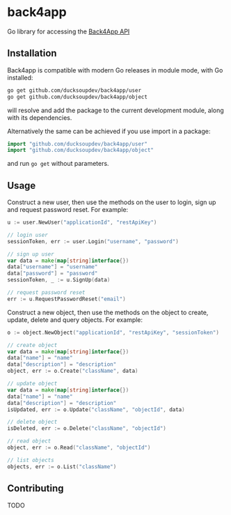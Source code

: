 # back4app

Go library for accessing the [Back4App API](https://www.back4app.com/)

## Installation ##

Back4app is compatible with modern Go releases in module mode, with Go installed:

```bash
go get github.com/ducksoupdev/back4app/user
go get github.com/ducksoupdev/back4app/object
```

will resolve and add the package to the current development module, along with its dependencies.

Alternatively the same can be achieved if you use import in a package:

```go
import "github.com/ducksoupdev/back4app/user"
import "github.com/ducksoupdev/back4app/object"
```

and run `go get` without parameters.

## Usage

Construct a new user, then use the methods on the user to
login, sign up and request password reset. For example:

```go
u := user.NewUser("applicationId", "restApiKey")

// login user
sessionToken, err := user.Login("username", "password")

// sign up user
var data = make(map[string]interface{})
data["username"] = "username"
data["password"] = "password"
sessionToken, _ := u.SignUp(data)

// request password reset
err := u.RequestPasswordReset("email")
```

Construct a new object, then use the methods on the object to
create, update, delete and query objects. For example:

```go
o := object.NewObject("applicationId", "restApiKey", "sessionToken")

// create object
var data = make(map[string]interface{})
data["name"] = "name"
data["description"] = "description"
object, err := o.Create("className", data)

// update object
var data = make(map[string]interface{})
data["name"] = "name"
data["description"] = "description"
isUpdated, err := o.Update("className", "objectId", data)

// delete object
isDeleted, err := o.Delete("className", "objectId")

// read object
object, err := o.Read("className", "objectId")

// list objects
objects, err := o.List("className")
```

## Contributing

TODO
